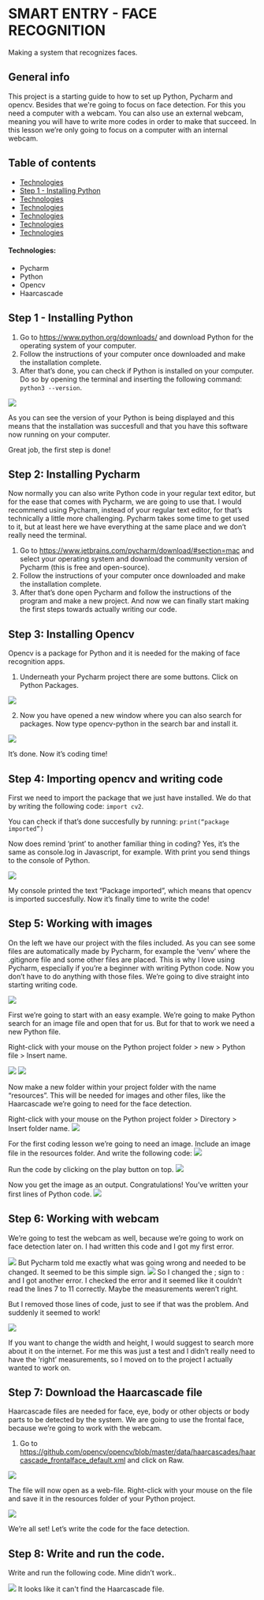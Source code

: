 # SMART ENTRY - FACE RECOGNITION

Making a system that recognizes faces.

## General info

This project is a starting guide to how to set up Python, Pycharm and opencv. Besides that we're going to focus on face detection. For this you need a computer with a webcam. You can also use an external webcam, meaning you will have to write more codes in order to make that succeed. In this lesson we’re only going to focus on a computer with an internal webcam.

## Table of contents

- [Technologies](#technologies)
- [Step 1 - Installing Python](#step1-installing-python)
- [Technologies](#technologies)
- [Technologies](#technologies)
- [Technologies](#technologies)
- [Technologies](#technologies)
- [Technologies](#technologies)

#### Technologies:

- Pycharm
- Python
- Opencv
- Haarcascade

## Step 1 - Installing Python

1. Go to https://www.python.org/downloads/ and download Python for the operating system of your computer.
2. Follow the instructions of your computer once downloaded and make the installation complete.
3. After that’s done, you can check if Python is installed on your computer. Do so by opening the terminal and inserting the following command: `python3 --version`.

<img src="img/1.png">

As you can see the version of your Python is being displayed and this means that the installation was succesfull and that you have this software now running on your computer.

Great job, the first step is done!

## Step 2: Installing Pycharm

Now normally you can also write Python code in your regular text editor, but for the ease that comes with Pycharm, we are going to use that. I would recommend using Pycharm, instead of your regular text editor, for that’s technically a little more challenging. Pycharm takes some time to get used to it, but at least here we have everything at the same place and we don’t really need the terminal.

1. Go to https://www.jetbrains.com/pycharm/download/#section=mac and select your operating system and download the community version of Pycharm (this is free and open-source).
2. Follow the instructions of your computer once downloaded and make the installation complete.
3. After that’s done open Pycharm and follow the instructions of the program and make a new project. And now we can finally start making the first steps towards actually writing our code.

## Step 3: Installing Opencv

Opencv is a package for Python and it is needed for the making of face recognition apps.

1. Underneath your Pycharm project there are some buttons. Click on Python Packages.

<img src="img/2.png">

2. Now you have opened a new window where you can also search for packages. Now type opencv-python in the search bar and install it.

<img src="img/3.png">

It’s done. Now it’s coding time!

## Step 4: Importing opencv and writing code

First we need to import the package that we just have installed. We do that by writing the following code: `import cv2`.

You can check if that’s done succesfully by running: `print(“package imported”)`

Now does remind ‘print’ to another familiar thing in coding? Yes, it’s the same as console.log in Javascript, for example. With print you send things to the console of Python.

<img src="img/4.png">

My console printed the text “Package imported”, which means that opencv is imported succesfully. Now it’s finally time to write the code!

## Step 5: Working with images

On the left we have our project with the files included. As you can see some files are automatically made by Pycharm, for example the ‘venv’ where the .gitignore file and some other files are placed. This is why I love using Pycharm, especially if you’re a beginner with writing Python code. Now you don’t have to do anything with those files. We’re going to dive straight into starting writing code.

<img src="img/5.png">

First we’re going to start with an easy example. We’re going to make Python search for an image file and open that for us. But for that to work we need a new Python file.

Right-click with your mouse on the Python project folder > new > Python file > Insert name.

<img src="img/6.png">
<img src="img/7.png">

Now make a new folder within your project folder with the name “resources”. This will be needed for images and other files, like the Haarcascade we’re going to need for the face detection.

Right-click with your mouse on the Python project folder > Directory > Insert folder name.
<img src="img/8.png">

For the first coding lesson we’re going to need an image. Include an image file in the resources folder. And write the following code:
<img src="img/9.png">

Run the code by clicking on the play button on top.
<img src="img/10.png">

Now you get the image as an output. Congratulations! You’ve written your first lines of Python code.
<img src="img/11.png">

## Step 6: Working with webcam

We’re going to test the webcam as well, because we’re going to work on face detection later on. I had written this code and I got my first error.

<img src="img/12.png">
But Pycharm told me exactly what was going wrong and needed to be changed. It seemed to be this simple sign.

<img src="img/13.png">
So I changed the ; sign to : and I got another error. I checked the error and it seemed like it couldn’t read the lines 7 to 11 correctly. Maybe the measurements weren’t right.

But I removed those lines of code, just to see if that was the problem. And suddenly it seemed to work!

<img src="img/14.png">

If you want to change the width and height, I would suggest to search more about it on the internet. For me this was just a test and I didn’t really need to have the ‘right’ measurements, so I moved on to the project I actually wanted to work on.

## Step 7: Download the Haarcascade file

Haarcascade files are needed for face, eye, body or other objects or body parts to be detected by the system. We are going to use the frontal face, because we’re going to work with the webcam.

1. Go to https://github.com/opencv/opencv/blob/master/data/haarcascades/haarcascade_frontalface_default.xml and click on Raw.

<img src="img/15.png">

The file will now open as a web-file. Right-click with your mouse on the file and save it in the resources folder of your Python project.

<img src="img/16.png">

We’re all set! Let’s write the code for the face detection.

## Step 8: Write and run the code.

Write and run the following code. Mine didn’t work..

<img src="img/17.png">
It looks like it can't find the Haarcascade file.
